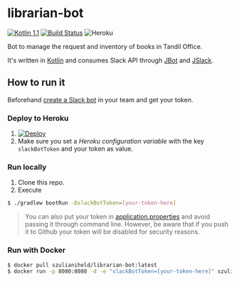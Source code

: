 # librarian-bot 

[![Kotlin 1.1](https://img.shields.io/badge/Kotlin-1.1.161-blue.svg)](http://kotlinlang.org)
[![Build Status](https://travis-ci.org/chechtalks/lunch-bot.svg?branch=develop)](https://travis-ci.org/chechtalks/lunch-bot)
![Heroku](http://heroku-badge.herokuapp.com/?app=morfi-bot&style=flat&svg=1&root=health)

Bot to manage the request and inventory of books in Tandil Office.

It's written in [Kotlin](https://kotlinlang.org/) and consumes Slack API through [JBot](https://github.com/ramswaroop/jbot) and [JSlack](https://github.com/seratch/jslack).

## How to run it

Beforehand [create a Slack bot](https://my.slack.com/services/new/bot) in your team and get your token.

### Deploy to Heroku

1. [![Deploy](https://www.herokucdn.com/deploy/button.svg)](https://heroku.com/deploy)
2. Make sure you set a *Heroku configuration variable* with the key `slackBotToken` and your token as value.

### Run locally

1. Clone this repo.
2. Execute
```bash
$ ./gradlew bootRun -DslackBotToken=[your-token-here]
```

> You can also put your token in [application.properties](/jbot-example/src/main/resources/application.properties) and avoid passing it through command line. However, be aware that if you push it to Github your token will be disabled for security reasons.

### Run with Docker

```bash
$ docker pull szulianiheld/librarian-bot:latest
$ docker run -p 8080:8080 -d -e "slackBotToken=[your-token-here]" szulianiheld/librarian-bot
```